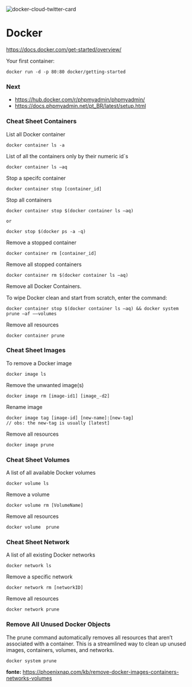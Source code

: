 ![docker-cloud-twitter-card](https://user-images.githubusercontent.com/1257048/95775203-5aa11300-0c98-11eb-9817-e440f1fc4627.png)

# Docker 

https://docs.docker.com/get-started/overview/

Your first container:

    docker run -d -p 80:80 docker/getting-started

### Next

- https://hub.docker.com/r/phpmyadmin/phpmyadmin/
- https://docs.phpmyadmin.net/pt_BR/latest/setup.html


### Cheat Sheet Containers

List all Docker container

    docker container ls -a

List of all the containers only by their numeric id´s

    docker container ls –aq 

Stop a specifc container

    docker container stop [container_id]

Stop all containers

    docker container stop $(docker container ls –aq)

    or

    docker stop $(docker ps -a -q)

Remove a stopped container

    docker container rm [container_id]

Remove all stopped containers

    docker container rm $(docker container ls –aq)

Remove all Docker Containers.

To wipe Docker clean and start from scratch, enter the command:

    docker container stop $(docker container ls –aq) && docker system prune –af ––volumes

Remove all resources

    docker container prune

### Cheat Sheet Images

To remove a Docker image

    docker image ls

Remove the unwanted image(s)

    docker image rm [image-id1] [image_-d2]

Rename image

    docker image tag [image-id] [new-name]:[new-tag] 
    // obs: the new-tag is usually [latest]

Remove all resources

    docker image prune

### Cheat Sheet Volumes

A list of all available Docker volumes

    docker volume ls

Remove a volume

    docker volume rm [VolumeName]

Remove all resources

    docker volume  prune

### Cheat Sheet Network

A list of all existing Docker networks

    docker network ls

Remove a specific network

    docker network rm [networkID]

Remove all resources

    docker network prune

### Remove All Unused Docker Objects

The prune command automatically removes all resources that aren’t associated with a container. This is a streamlined way to clean up unused images, containers, volumes, and networks.

    docker system prune

__fonte:__ https://phoenixnap.com/kb/remove-docker-images-containers-networks-volumes